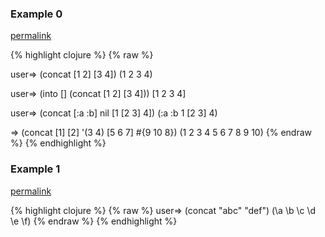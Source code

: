 ### Example 0
[permalink](#example-0)

{% highlight clojure %}
{% raw %}

user=> (concat [1 2] [3 4])
(1 2 3 4)

user=> (into [] (concat [1 2] [3 4]))
[1 2 3 4]

user=> (concat [:a :b] nil [1 [2 3] 4])
(:a :b 1 [2 3] 4)

=> (concat [1] [2] '(3 4) [5 6 7] #{9 10 8})
(1 2 3 4 5 6 7 8 9 10)
{% endraw %}
{% endhighlight %}


### Example 1
[permalink](#example-1)

{% highlight clojure %}
{% raw %}
user=> (concat "abc" "def")
(\a \b \c \d \e \f)
{% endraw %}
{% endhighlight %}


